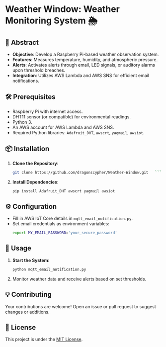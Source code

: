 
# Weather Window: Weather Monitoring System 🌦️

## 📜 Abstract
- **Objective**: Develop a Raspberry Pi-based weather observation system.
- **Features**: Measures temperature, humidity, and atmospheric pressure.
- **Alerts**: Activates alerts through email, LED signals, or auditory alarms upon threshold breaches.
- **Integration**: Utilizes AWS Lambda and AWS SNS for efficient email notifications.

## 🛠️ Prerequisites
- Raspberry Pi with internet access.
- DHT11 sensor (or compatible) for environmental readings.
- Python 3.
- An AWS account for AWS Lambda and AWS SNS.
- Required Python libraries: `Adafruit_DHT`, `awscrt`, `yagmail`, `awsiot`.

## 📦 Installation
1. **Clone the Repository**:
   ```bash
   git clone https://github.com/dragonscypher/Weather-Window.git   ```
2. **Install Dependencies**:
   ```bash
   pip install Adafruit_DHT awscrt yagmail awsiot
   ```

## ⚙️ Configuration
- Fill in AWS IoT Core details in `mqtt_email_notification.py`.
- Set email credentials as environment variables:
  ```bash
  export MY_EMAIL_PASSWORD='your_secure_password'
  ```

## 🚀 Usage
1. **Start the System**:
   ```bash
   python mqtt_email_notification.py
   ```
2. Monitor weather data and receive alerts based on set thresholds.

## 💡 Contributing
Your contributions are welcome! Open an issue or pull request to suggest changes or additions.

## 📄 License
This project is under the [MIT License](https://choosealicense.com/licenses/mit/).
